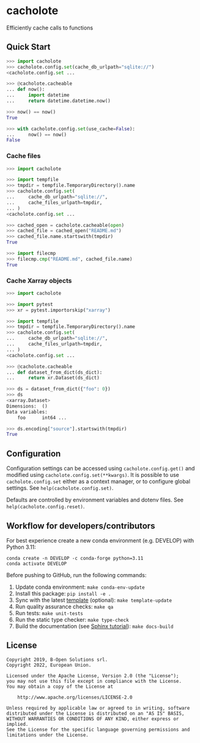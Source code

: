 # cacholote

Efficiently cache calls to functions

## Quick Start

```python
>>> import cacholote
>>> cacholote.config.set(cache_db_urlpath="sqlite://")
<cacholote.config.set ...

>>> @cacholote.cacheable
... def now():
...     import datetime
...     return datetime.datetime.now()

>>> now() == now()
True

>>> with cacholote.config.set(use_cache=False):
...     now() == now()
False

```

### Cache files

```python
>>> import cacholote

>>> import tempfile
>>> tmpdir = tempfile.TemporaryDirectory().name
>>> cacholote.config.set(
...     cache_db_urlpath="sqlite://",
...     cache_files_urlpath=tmpdir,
... )
<cacholote.config.set ...

>>> cached_open = cacholote.cacheable(open)
>>> cached_file = cached_open("README.md")
>>> cached_file.name.startswith(tmpdir)
True

>>> import filecmp
>>> filecmp.cmp("README.md", cached_file.name)
True

```

### Cache Xarray objects

```python
>>> import cacholote

>>> import pytest
>>> xr = pytest.importorskip("xarray")

>>> import tempfile
>>> tmpdir = tempfile.TemporaryDirectory().name
>>> cacholote.config.set(
...     cache_db_urlpath="sqlite://",
...     cache_files_urlpath=tmpdir,
... )
<cacholote.config.set ...

>>> @cacholote.cacheable
... def dataset_from_dict(ds_dict):
...     return xr.Dataset(ds_dict)

>>> ds = dataset_from_dict({"foo": 0})
>>> ds
<xarray.Dataset>
Dimensions:  ()
Data variables:
    foo      int64 ...

>>> ds.encoding["source"].startswith(tmpdir)
True

```

## Configuration

Configuration settings can be accessed using `cacholote.config.get()` and modified using `cacholote.config.set(**kwargs)`. It is possible to use `cacholote.config.set` either as a context manager, or to configure global settings. See `help(cacholote.config.set)`.

Defaults are controlled by environment variables and dotenv files. See `help(cacholote.config.reset)`.

## Workflow for developers/contributors

For best experience create a new conda environment (e.g. DEVELOP) with Python 3.11:

```
conda create -n DEVELOP -c conda-forge python=3.11
conda activate DEVELOP
```

Before pushing to GitHub, run the following commands:

1. Update conda environment: `make conda-env-update`
1. Install this package: `pip install -e .`
1. Sync with the latest [template](https://github.com/ecmwf-projects/cookiecutter-conda-package) (optional): `make template-update`
1. Run quality assurance checks: `make qa`
1. Run tests: `make unit-tests`
1. Run the static type checker: `make type-check`
1. Build the documentation (see [Sphinx tutorial](https://www.sphinx-doc.org/en/master/tutorial/)): `make docs-build`

## License

```
Copyright 2019, B-Open Solutions srl.
Copyright 2022, European Union.

Licensed under the Apache License, Version 2.0 (the "License");
you may not use this file except in compliance with the License.
You may obtain a copy of the License at

    http://www.apache.org/licenses/LICENSE-2.0

Unless required by applicable law or agreed to in writing, software
distributed under the License is distributed on an "AS IS" BASIS,
WITHOUT WARRANTIES OR CONDITIONS OF ANY KIND, either express or implied.
See the License for the specific language governing permissions and
limitations under the License.
```
